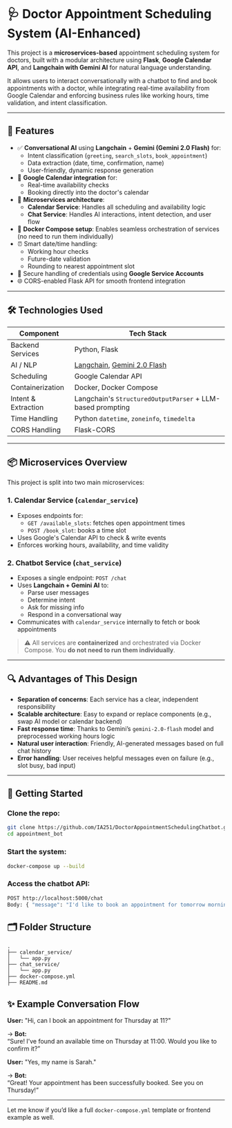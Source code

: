 # 🩺 Doctor Appointment Scheduling System (AI-Enhanced)

This project is a **microservices-based** appointment scheduling system for doctors, built with a modular architecture using **Flask**, **Google Calendar API**, and **Langchain with Gemini AI** for natural language understanding.

It allows users to interact conversationally with a chatbot to find and book appointments with a doctor, while integrating real-time availability from Google Calendar and enforcing business rules like working hours, time validation, and intent classification.

---

## 🧠 Features

- ✅ **Conversational AI** using **Langchain** + **Gemini (Gemini 2.0 Flash)** for:
  - Intent classification (`greeting`, `search_slots`, `book_appointment`)
  - Data extraction (date, time, confirmation, name)
  - User-friendly, dynamic response generation
- 📅 **Google Calendar integration** for:
  - Real-time availability checks
  - Booking directly into the doctor's calendar
- 🧩 **Microservices architecture**:
  - **Calendar Service**: Handles all scheduling and availability logic
  - **Chat Service**: Handles AI interactions, intent detection, and user flow
- 🐳 **Docker Compose setup**: Enables seamless orchestration of services (no need to run them individually)
- ⏰ Smart date/time handling:
  - Working hour checks
  - Future-date validation
  - Rounding to nearest appointment slot
- 🔐 Secure handling of credentials using **Google Service Accounts**
- 🌐 CORS-enabled Flask API for smooth frontend integration

---

## 🛠️ Technologies Used

| Component          | Tech Stack                                                                 |
|--------------------|----------------------------------------------------------------------------|
| Backend Services   | Python, Flask                                                              |
| AI / NLP           | [Langchain](https://www.langchain.com/), [Gemini 2.0 Flash](https://ai.google.dev) |
| Scheduling         | Google Calendar API                                                        |
| Containerization   | Docker, Docker Compose                                                     |
| Intent & Extraction| Langchain's `StructuredOutputParser` + LLM-based prompting                 |
| Time Handling      | Python `datetime`, `zoneinfo`, `timedelta`                                 |
| CORS Handling      | Flask-CORS                                                                 |

---

## 📦 Microservices Overview

This project is split into two main microservices:

### 1. **Calendar Service** (`calendar_service`)
- Exposes endpoints for:
  - `GET /available_slots`: fetches open appointment times
  - `POST /book_slot`: books a time slot
- Uses Google's Calendar API to check & write events
- Enforces working hours, availability, and time validity

### 2. **Chatbot Service** (`chat_service`)
- Exposes a single endpoint: `POST /chat`
- Uses **Langchain + Gemini AI** to:
  - Parse user messages
  - Determine intent
  - Ask for missing info
  - Respond in a conversational way
- Communicates with `calendar_service` internally to fetch or book appointments

> ⚠️ All services are **containerized** and orchestrated via Docker Compose. You **do not need to run them individually**.

---

## 🔍 Advantages of This Design

- **Separation of concerns**: Each service has a clear, independent responsibility
- **Scalable architecture**: Easy to expand or replace components (e.g., swap AI model or calendar backend)
- **Fast response time**: Thanks to Gemini’s `gemini-2.0-flash` model and preprocessed working hours logic
- **Natural user interaction**: Friendly, AI-generated messages based on full chat history
- **Error handling**: User receives helpful messages even on failure (e.g., slot busy, bad input)

---


## 🚀 Getting Started

### Clone the repo:

```bash
git clone https://github.com/IA251/DoctorAppointmentSchedulingChatbot.git
cd appointment_bot
```

### Start the system:

```bash
docker-compose up --build
```

### Access the chatbot API:

```bash
POST http://localhost:5000/chat
Body: { "message": "I'd like to book an appointment for tomorrow morning" }
```

## 🗂️ Folder Structure

```
.
├── calendar_service/
│   └── app.py
├── chat_service/
│   └── app.py
├── docker-compose.yml
├── README.md
```

## ✨ Example Conversation Flow

**User:** "Hi, can I book an appointment for Thursday at 11?"

→ **Bot:**  
“Sure! I’ve found an available time on Thursday at 11:00. Would you like to confirm it?”

**User:** "Yes, my name is Sarah."

→ **Bot:**  
“Great! Your appointment has been successfully booked. See you on Thursday!”

---

Let me know if you’d like a full `docker-compose.yml` template or frontend example as well.
